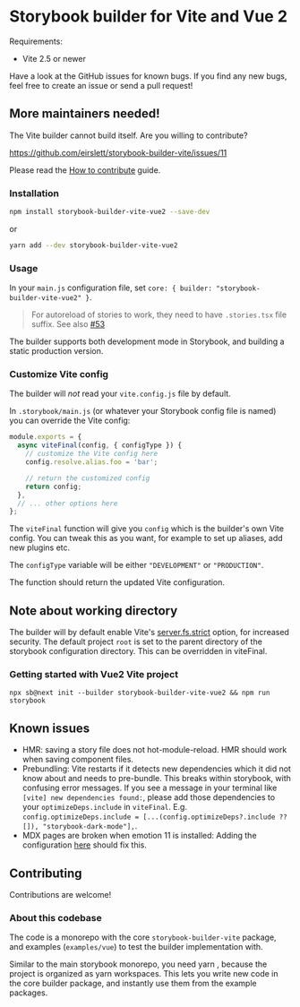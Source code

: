 # Storybook builder for Vite and Vue 2

Requirements:

- Vite 2.5 or newer

Have a look at the GitHub issues for known bugs. If you find any new bugs,
feel free to create an issue or send a pull request!

## More maintainers needed!

The Vite builder cannot build itself.
Are you willing to contribute?

https://github.com/eirslett/storybook-builder-vite/issues/11

Please read the [How to contribute](/CONTRIBUTING.md) guide.

### Installation

```bash
npm install storybook-builder-vite-vue2 --save-dev
```

or

```bash
yarn add --dev storybook-builder-vite-vue2
```

### Usage

In your `main.js` configuration file,
set `core: { builder: "storybook-builder-vite-vue2" }`.

> For autoreload of stories to work, they need to have `.stories.tsx` file suffix.
> See also [#53](https://github.com/eirslett/storybook-builder-vite/pull/53)

The builder supports both development mode in Storybook, and building a static production version.

### Customize Vite config

The builder will _not_ read your `vite.config.js` file by default.

In `.storybook/main.js` (or whatever your Storybook config file is named)
you can override the Vite config:

```javascript
module.exports = {
  async viteFinal(config, { configType }) {
    // customize the Vite config here
    config.resolve.alias.foo = 'bar';

    // return the customized config
    return config;
  },
  // ... other options here
};
```

The `viteFinal` function will give you `config` which is
the builder's own Vite config. You can tweak this as you want,
for example to set up aliases, add new plugins etc.

The `configType` variable will be either `"DEVELOPMENT"` or `"PRODUCTION"`.

The function should return the updated Vite configuration.

## Note about working directory

The builder will by default enable Vite's [server.fs.strict](https://vitejs.dev/config/#server-fs-strict)
option, for increased security. The default project `root` is set to the parent directory of the
storybook configuration directory. This can be overridden in viteFinal.

### Getting started with Vue2 Vite project

```
npx sb@next init --builder storybook-builder-vite-vue2 && npm run storybook
```

## Known issues

- HMR: saving a story file does not hot-module-reload. HMR should work when saving component files.
- Prebundling: Vite restarts if it detects new dependencies which it did not know about and needs to pre-bundle. This breaks within storybook, with confusing error messages. If you see a message in your terminal like `[vite] new dependencies found:`, please add those dependencies to your `optimizeDeps.include` in `viteFinal`. E.g. `config.optimizeDeps.include = [...(config.optimizeDeps?.include ?? []), "storybook-dark-mode"],`.
- MDX pages are broken when emotion 11 is installed: Adding the configuration [here](https://github.com/eirslett/storybook-builder-vite/issues/219#issuecomment-1023666193) should fix this.

## Contributing

Contributions are welcome!

### About this codebase

The code is a monorepo with the core `storybook-builder-vite` package,
and examples (`examples/vue`) to test the builder implementation with.

Similar to the main storybook monorepo, you need yarn , because the project is organized as yarn workspaces.
This lets you write new code in the core builder package, and instantly use them from
the example packages.
